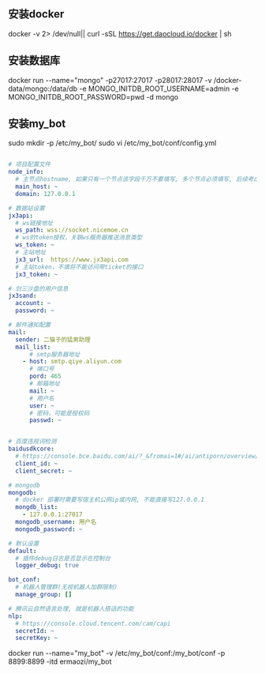 


## 安装docker

docker -v  2> /dev/null|| curl -sSL https://get.daocloud.io/docker | sh

## 安装数据库
docker run  --name="mongo"  -p27017:27017 -p28017:28017 -v /docker-data/mongo:/data/db -e MONGO_INITDB_ROOT_USERNAME=admin -e MONGO_INITDB_ROOT_PASSWORD=pwd  -d mongo

## 安装my_bot

sudo mkdir -p /etc/my_bot/
sudo vi /etc/my_bot/conf/config.yml

``` yaml

# 项目配置文件
node_info:
  # 主节点hostname, 如果只有一个节点该字段千万不要填写, 多个节点必须填写, 后续考虑自动生成
  main_host: ~
  domain: 127.0.0.1

# 数据站设置
jx3api:
  # ws链接地址
  ws_path: wss://socket.nicemoe.cn
  # ws的token授权，关联ws服务器推送消息类型
  ws_token: ~
  # 主站地址
  jx3_url:  https://www.jx3api.com
  # 主站token，不填将不能访问带ticket的接口
  jx3_token: ~

# 剑三沙盘的用户信息
jx3sand:
  account: ~
  password: ~

# 邮件通知配置
mail:
  sender: 二猫子的猛男助理
  mail_list:
      # smtp服务器地址
    - host: smtp.qiye.aliyun.com
      # 端口号
      pord: 465
      # 邮箱地址
      mail: ~
      # 用户名
      user: ~
      # 密码，可能是授权码
      passwd: ~


# 百度违规词检测
baidusdkcore:
  # https://console.bce.baidu.com/ai/?_&fromai=1#/ai/antiporn/overview/index
  client_id: ~
  client_secret: ~

# mongodb
mongodb:
  # docker 部署时需要写宿主机公网ip或内网, 不能直接写127.0.0.1
  mongdb_list:
    - 127.0.0.1:27017
  mongodb_username: 用户名
  mongodb_password: ~

# 默认设置
default:
  # 插件debug日志是否显示在控制台
  logger_debug: true

bot_conf:
  # 机器人管理群(无视机器人加群限制)
  manage_group: []

# 腾讯云自然语言处理, 就是机器人搭话的功能
nlp:
  # https://console.cloud.tencent.com/cam/capi
  secretId: ~
  secretKey: ~

```

docker run --name="my_bot" -v /etc/my_bot/conf:/my_bot/conf -p 8899:8899 -itd ermaozi/my_bot